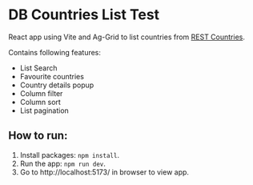 # DB Countries List Test

React app using Vite and Ag-Grid to list countries from [REST Countries](https://restcountries.com/).

Contains following features:

- List Search
- Favourite countries
- Country details popup
- Column filter
- Column sort
- List pagination

## How to run:

1. Install packages: `npm install`.
2. Run the app: `npm run dev`.
3. Go to http://localhost:5173/ in browser to view app.
